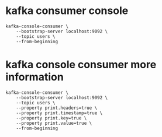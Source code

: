 #   kafka consumer console
    kafka-console-consumer \
        --bootstrap-server localhost:9092 \
        --topic users \
        --from-beginning


#   kafka console consumer more information
    kafka-console-consumer \
        --bootstrap-server localhost:9092 \
        --topic users \
        --property print.headers=true \
        --property print.timestamp=true \
        --property print.key=true \
        --property print.value=true \
        --from-beginning 
